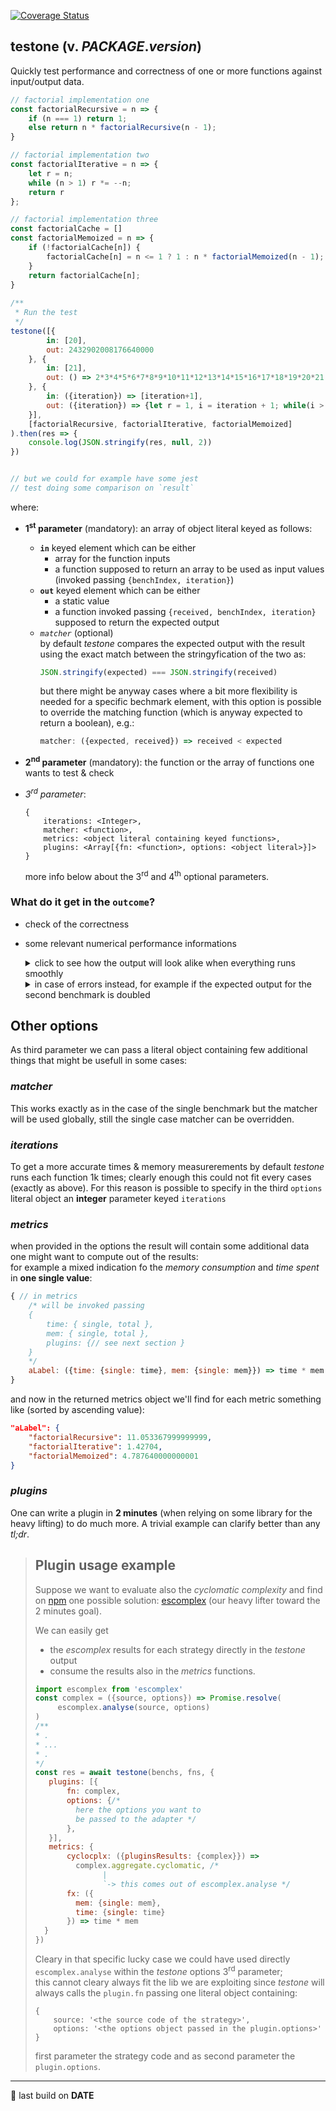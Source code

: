 [![Coverage Status](https://coveralls.io/repos/github/fedeghe/testone/badge.svg?branch=master)](https://coveralls.io/github/fedeghe/testone?branch=master)
## testone (v. $PACKAGE.version$)

Quickly test performance and correctness of one or more functions against input/output data.  

``` js  
// factorial implementation one
const factorialRecursive = n => {
    if (n === 1) return 1;
    else return n * factorialRecursive(n - 1);
}

// factorial implementation two
const factorialIterative = n => {
    let r = n;
    while (n > 1) r *= --n;
    return r
};

// factorial implementation three
const factorialCache = []
const factorialMemoized = n => {
    if (!factorialCache[n]) {
  	    factorialCache[n] = n <= 1 ? 1 : n * factorialMemoized(n - 1);
    }
    return factorialCache[n];
}
 
/**
 * Run the test
 */
testone([{
        in: [20],
        out: 2432902008176640000
    }, {
        in: [21],
        out: () => 2*3*4*5*6*7*8*9*10*11*12*13*14*15*16*17*18*19*20*21
    }, {
        in: ({iteration}) => [iteration+1],
        out: ({iteration}) => {let r = 1, i = iteration + 1; while(i > 0)r *= i--; return r;}
    }],
    [factorialRecursive, factorialIterative, factorialMemoized]
).then(res => {
    console.log(JSON.stringify(res, null, 2))
})


// but we could for example have some jest 
// test doing some comparison on `result` 
```
where:
- **1<sup>st</sup> parameter** (mandatory): an array of object literal keyed as follows:  
    - **`in`** keyed element which can be either
        - array for the function inputs 
        - a function supposed to return an array to be used as input values (invoked passing `{benchIndex, iteration}`)
    - **`out`** keyed element which can be either
        - a static value  
        - a function invoked passing `{received, benchIndex, iteration}` supposed to return the expected output
    - _`matcher`_ (optional)  
        by default _testone_ compares the expected output with the result using the exact match between the stringyfication of the two as:  
        ``` js
        JSON.stringify(expected) === JSON.stringify(received)
        ```   
        but there might be anyway cases where a bit more flexibility is needed for a specific bechmark element, with this option is possible to override the matching function (which is anyway expected to return a boolean), e.g.:
        ``` js
        matcher: ({expected, received}) => received < expected 
        ```  

- **2<sup>nd</sup> parameter** (mandatory): the function or the array of functions one wants to test & check
- _3<sup>rd</sup> parameter_:  
    ```
    {
        iterations: <Integer>,
        matcher: <function>,
        metrics: <object literal containing keyed functions>,
        plugins: <Array[{fn: <function>, options: <object literal>}]>
    }  
    ```
    more info below about the 3<sup>rd</sup> and 4<sup>th</sup> optional parameters.


### What do it get in the `outcome`?  
- check of the correctness
- some relevant numerical performance informations

    <details>
    <summary>click to see how the output will look alike when everything runs smoothly</summary>

    ``` js  
    {
        "times": {
            "factorialRecursive": {
                "raw": {
                    "single": 0.01,
                    "total": 10
                },
                "withLabel": {
                    "single": "10 µs",
                    "total": "10 ms"
                }
            },
            "factorialIterative": {
                "raw": {
                    "single": 0.003,
                    "total": 3
                },
                "withLabel": {
                    "single": "3 µs",
                    "total": "3 ms"
                }
            },
            "factorialMemoized": {
                "raw": {
                    "single": 0.003,
                    "total": 3
                },
                "withLabel": {
                    "single": "3 µs",
                    "total": "3 ms"
                }
            }
        },
        "mem": {
            "factorialRecursive": {
                "raw": {
                    "single": 1487.856,
                    "total": 1487856
                },
                "withLabel": {
                    "single": "1.453 KB",
                    "total": "1.4189 MB"
                }
            },
            "factorialIterative": {
                "raw": {
                    "single": 1387.976,
                    "total": 1387976
                },
                "withLabel": {
                    "single": "1.3554 KB",
                    "total": "1.3237 MB"
                }
            },
            "factorialMemoized": {
                "raw": {
                    "single": 464.16,
                    "total": 464160
                },
                "withLabel": {
                    "single": "464.16 B",
                    "total": "453.2813 KB"
                }
            }
        },
        "passing": true,
        "report": {
            "factorialRecursive": true,
            "factorialIterative": true,
            "factorialMemoized": true
        },
        "metrics": {},
        "pluginsResults": {}
    }
    ```
    </details>

    <details>
    <summary>in case of errors instead, for example if the expected output for the second benchmark is doubled</summary>

    ``` js  
    {
        "times": {},
        "mem": {},
        "passing": false,
        "report": {
            "factorialRecursive": [
                {
                    "passing": true,
                    "time": 1
                },
                {
                    "passing": false,
                    "time": 0,
                    "err": {
                        "ioIndex": 1,
                        "received": 51090942171709440000,
                        "expected": 102181884343418880000
                    }
                },
                {
                    "passing": true,
                    "time": 11
                }
            ],
            "factorialIterative": [
                {
                    "passing": true,
                    "time": 1
                },
                {
                    "passing": false,
                    "time": 0,
                    "err": {
                        "ioIndex": 1,
                        "received": 51090942171709440000,
                        "expected": 102181884343418880000
                    }
                },
                {
                    "passing": true,
                    "time": 2
                }
            ],
            "factorialMemoized": [
                {
                    "passing": true,
                    "time": 0
                },
                {
                    "passing": false,
                    "time": 0,
                    "err": {
                        "ioIndex": 1,
                        "received": 51090942171709440000,
                        "expected": 102181884343418880000
                    }
                },
                {
                    "passing": true,
                    "time": 1
                }
            ]
        },
        "metrics": {},
        "pluginsResults": {}
    }
    ```
    </details>

## Other options  
As third parameter we can pass a literal object containing few additional things that might be usefull in some cases: 

### _**matcher**_  
This works exactly as in the case of the single benchmark but the matcher will be used globally, still the single case matcher can be overridden.
### _**iterations**_  
To get a more accurate times & memory measurerements by default _testone_ runs each function 1k times; clearly enough this could not fit every cases (exactly as above). 
For this reason is possible to specify in the third `options` literal object an **integer** parameter keyed `iterations`

### _**metrics**_  
when provided in the options the result will contain some additional data one might want to compute out of the results:  
for example a mixed indication fo the _memory consumption_ and _time spent_ in **one single value**:

``` js
{ // in metrics
    /* will be invoked passing 
    {
        time: { single, total },
        mem: { single, total },
        plugins: {// see next section }
    }
    */
    aLabel: ({time: {single: time}, mem: {single: mem}}) => time * mem
}
```
and now in the returned metrics object we'll find for each metric something like (sorted by ascending value):
``` json
"aLabel": {
    "factorialRecursive": 11.053367999999999,
    "factorialIterative": 1.42704,
    "factorialMemoized": 4.787640000000001
}
```

### _**plugins**_  
One can write a plugin in **2 minutes** (when relying on some library for the heavy lifting) to do much more. A trivial example can clarify better than any _tl;dr_.


> ## Plugin usage example  
> 
> Suppose we want to evaluate also the _cyclomatic complexity_ and find  
> on [npm](http://npmjs.com) one possible solution: [escomplex](https://www.npmjs.com/package/escomplex) (our heavy lifter toward the 2 minutes goal).  
> 
> We can easily get 
> - the _escomplex_ results for each strategy directly in the _testone_ output  
> - consume the results also in the _metrics_ functions.  
>  ``` js
> import escomplex from 'escomplex'
> const complex = ({source, options}) => Promise.resolve(
>       escomplex.analyse(source, options)
> )
> /**
>  * .
>  * ...
>  * .
>  */
> const res = await testone(benchs, fns, {
>     plugins: [{
>         fn: complex,
>         options: {/*
>           here the options you want to
>           be passed to the adapter */
>         },
>     }],
>     metrics: {
>         cyclocplx: ({pluginsResults: {complex}}) =>
>           complex.aggregate.cyclomatic, /*
>                 |
>                 `-> this comes out of escomplex.analyse */
>         fx: ({
>           mem: {single: mem},
>           time: {single: time}
>         }) => time * mem            
>    }
> })
> ```  
>
> Cleary in that specific lucky case we could have used directly `escomplex.analyse` within the _testone_ options 3<sup>rd</sup> parameter;  
> this cannot cleary always fit the lib we are exploiting since _testone_ will always calls the `plugin.fn` passing one literal object containing:  
> ```
> {
>     source: '<the source code of the strategy>',
>     options: '<the options object passed in the plugin.options>'
> }
> ```
> first parameter the strategy code and as second parameter the `plugin.options`.

---

🤟 last build on __DATE__  
